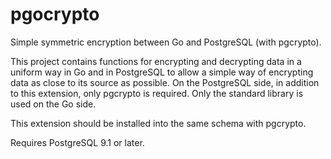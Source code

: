 pgocrypto
=========

Simple symmetric encryption between Go and PostgreSQL (with pgcrypto).

This project contains functions for encrypting and decrypting data in a uniform
way in Go and in PostgreSQL to allow a simple way of encrypting data as close
to its source as possible.  On the PostgreSQL side, in addition to this
extension, only pgcrypto is required.  Only the standard library is used on the
Go side.

This extension should be installed into the same schema with pgcrypto.

Requires PostgreSQL 9.1 or later.
